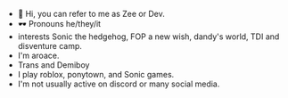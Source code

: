 - 👋 Hi, you can refer to me as Zee or Dev.
- 🕶 Pronouns he/they/it
- interests Sonic the hedgehog, FOP a new wish, dandy's world, TDI and disventure camp.
- I'm aroace.
- Trans and Demiboy
- I play roblox, ponytown, and Sonic games.
- I'm not usually active on discord or many social media.

<!---
D3VD1MMD0M3/D3VD1MMD0M3 is a ✨ special ✨ repository because its `README.md` (this file) appears on your GitHub profile.
You can click the Preview link to take a look at your changes.
--->
